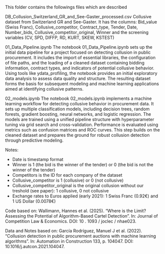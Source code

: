 This folder contains the followings files which are described

DB_Collusion_Switzerland_GR_and_See-Gaster_processed.csv
Collusive dataset from Switzerland GR and See-Gaster. It has the columns:
Bid_value (Swiss Franc), Collusive_competitor, Contract_type, Tender, Date, Number_bids, Collusive_competitor_original, Winner and the screening variables (CV, SPD, DIFFP, RD, KURT, SKEW, KSTEST)

01_Data_Pipeline.ipynb
The notebook 01_Data_Pipeline.ipynb sets up the initial data pipeline for a project focused on detecting collusion in public procurement. It includes the import of essential libraries, the configuration of file paths, and the loading of a cleaned dataset containing bidding information, contract types, and indicators of potential collusive behavior. Using tools like ydata_profiling, the notebook provides an initial exploratory data analysis to assess data quality and structure. The resulting dataset forms the basis for subsequent modeling and machine learning applications aimed at identifying collusive patterns.

02_models.ipynb
The notebook 02_models.ipynb implements a machine learning workflow for detecting collusive behavior in procurement data. It sets up multiple classification models, including decision trees, random forests, gradient boosting, neural networks, and logistic regression. The models are trained using a unified pipeline structure with hyperparameter tuning via grid search and cross-validation. Performance is evaluated using metrics such as confusion matrices and ROC curves. This step builds on the cleaned dataset and prepares the ground for robust collusion detection through predictive modeling.


Notes:

 - Date is timestamp format
 - Winner is 1 (the bid is the winner of the tender) or 0 (the bid is not the winner of the tender)
 - Competitors is the ID for each company of the dataset
 - Collusive_competitor is 1 (collusive) or 0 (not collusive)
 - Collusive_competitor_original is the original collusion without our treshold (see paper): 1 collusive, 0 not collusive
 - Exchange rates to Euros applied (early 2021): 1 Swiss Franc (0.92€) and 1 US Dollar (0.0078€) 



Code based on: Wallimann, Hannes et al. (2025). “Where is the Limit? Assessing the Potential of Algorithm-Based Cartel Detection”. In: Journal of Competition Law & Economics. DOI: 10 . 1093 / joclec /
nhae023.

Data and Notes based on: García Rodríguez, Manuel J et al. (2022). “Collusion detection in public procurement auctions with machine learning algorithms”. In: Automation in Construction 133, p. 104047. DOI: 10.1016/j.autcon.2021.104047.

